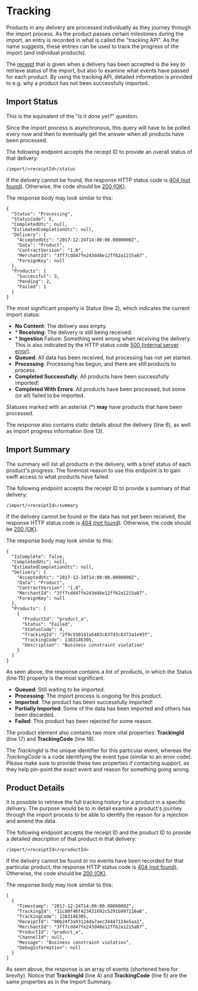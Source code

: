 # Tracking

Products in any delivery are processed individually as they journey through the import process. As the product passes certain milestones during the import, an entry is recorded in what is called the "tracking API". As the name suggests, these entries can be used to track the progress of the import (and individual products).

The [receipt](receipts.md) that is given when a delivery has been accepted is the key to retrieve status of the import, but also to examine what events have passed for each product. By using the tracking API, detailed information is provided to e.g. why a product has not been successfully imported.


## Import Status

This is the equivalent of the "*is it done yet?*" question.

Since the import process is asynchronous, this query will have to be polled every now and then to eventually get the answer when all products have been processed.

The following endpoint accepts the receipt ID to provide an overall status of that delivery:

```
/import/<receiptId>/status
```

If the delivery cannot be found, the response HTTP status code is [404 (not found)](https://httpstatuses.com/404). Otherwise, the code should be [200 (OK)](https://httpstatuses.com/200).

The response body may look similar to this:
```
{
  "Status": "Processing",
  "StatusCode": 5,
  "CompletedUtc": null,
  "EstimatedCompletionUtc": null,
  "Delivery": {
    "AcceptedUtc": "2017-12-24T14:00:00.0000000Z",
    "Data": "Product",
    "ContractVersion": "1.0",
    "MerchantId": "3ff7cdd47fe243d48e12ff62a1215a87",
    "ForeignKey": null
  },
  "Products": {
    "Successful": 3,
    "Pending": 2,
    "Failed": 1
  }
}
```

The most significant property is Status (line 2), which indicates the current import status:

* **No Content**: The delivery was empty.
* \* **Receiving**: The delivery is still being received.
* \* **Ingestion** Failure: Something went wrong when receiving the delivery. This is also indicated by the HTTP status code [500 (internal server error)](https://httpstatuses.com/500).
* **Queued**: All data has been received, but processing has not yet started.
* **Processing**: Processing has begun, and there are still products to process.
* **Completed Successfully**: All products have been successfully imported!
* **Completed With Errors**: All products have been processed, but some (or all) failed to be imported.

Statuses marked with an asterisk (\*) **may** have products that have been processed.

The response also contains static details about the delivery (line 6), as well as import progress information (line 13).


## Import Summary

The summary will list all products in the delivery, with a brief status of each product's progress. The foremost reason to use this endpoint is to gain swift access to what products have failed.

The following endpoint accepts the receipt ID to provide a summary of that delivery:

```
/import/<receiptId>/summary
```

If the delivery cannot be found or the data has not yet been received, the response HTTP status code is [404 (not found)](https://httpstatuses.com/404). Otherwise, the code should be [200 (OK)](https://httpstatuses.com/200).

The response body may look similar to this:

```
{
  "IsComplete": false,
  "CompletedUtc": null,
  "EstimatedCompletionUtc": null,
  "Delivery": {
    "AcceptedUtc": "2017-12-24T14:00:00.0000000Z",
    "Data": "Product",
    "ContractVersion": "1.0",
    "MerchantId": "3ff7cdd47fe243d48e12ff62a1215a87",
    "ForeignKey": null
  },
  "Products": [
    {
      "ProductId": "product_a",
      "Status": "Failed",
      "StatusCode": 4,
      "TrackingId": "2f9c550141a5483c837d3c8373a1e93f",
      "TrackingCode": 1383146305,
      "Description": "Business constraint violation"
    }
  ]
}
```

As seen above, the response contains a list of products, in which the Status (line 15) property is the most significant.

* **Queued**: Still waiting to be imported.
* **Processing**: The import process is ongoing for this product.
* **Imported**: The product has been successfully imported!
* **Partially Imported**: Some of the data has been imported and others has been discarded.
* **Failed**: This product has been rejected for some reason.

The product element also contains two more vital properties: **TrackingId** (line 17) and **TrackingCode** (line 18).

The *TrackingId* is the unique identifier for this particular event, whereas the *TrackingCode* is a code identifying the event type (similar to an error code). Please make sure to provide these two properties if contacting support, as they help pin-point the exact event and reason for something going wrong.


## Product Details

It is possible to retrieve the full tracking history for a product in a specific delivery. The purpose would be to in detail examine a product's journey through the import process to be able to identify the reason for a rejection and amend the data.

The following endpoint accepts the receipt ID and the product ID to provide a detailed description of that product in that delivery:

```
/import/<receiptId>/<productId>
```

If the delivery cannot be found or no events have been recorded for that particular product, the response HTTP status code is [404 (not found)](https://httpstatuses.com/404). Otherwise, the code should be [200 (OK)](https://httpstatuses.com/200).

The response body may look similar to this:

```
[
  {
    "Timestamp": "2017-12-24T14:00:00.0000000Z",
    "TrackingId": "11c80f46f423431692c5291b997116a6",
    "TrackingCode": 1383146305,
    "ReceiptId": "00b24f3a93124da7aec34447124e5aa1",
    "MerchantId": "3ff7cdd47fe243d48e12ff62a1215a87",
    "ProductId": "product_a",
    "ChannelId": null,
    "Message": "Business constraint violation",
    "DebugInformation": null
  }
]
```

As seen above, the response is an array of events (shortened here for brevity). Notice that **TrackingId** (line 4) and **TrackingCode** (line 5) are the same properties as in the Import Summary.